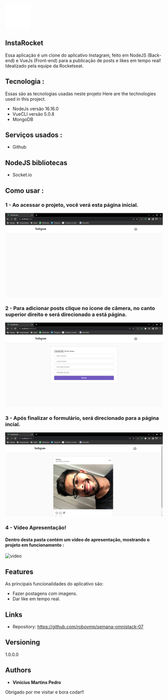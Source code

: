 
![Logo do projeto](https://github.com/robovmp/semana-omnistack-07/blob/main/assets/camera.svg)


## InstaRocket
Essa aplicação é um clone do aplicativo Instagram, feito em NodeJS (Back-end) e VueJs (Front-end) para a publicação de posts e likes em tempo real! Idealizado pela equipe da Rocketseat.


## Tecnologia :

Essas são as tecnologias usadas neste projeto
Here are the technologies used in this project.

* NodeJs versão  16.16.0
* VueCLI versão 5.0.8
* MongoDB

## Serviços usados :

* Github

## NodeJS bibliotecas

* Socket.io

## Como usar :

### 1 - Ao acessar o projeto, você verá esta página inicial.

![Pagina Inicial](https://github.com/robovmp/semana-omnistack-07/blob/main/assets/homePage2.png)

### 2 - Para adicionar posts clique no ícone de câmera, no canto superior direito e será direcionado a está página.

![Post](https://github.com/robovmp/semana-omnistack-07/blob/main/assets/postPage.png)
### 3 - Após finalizar o formulário, será direcionado para a página incial.

![Pagina Inicial](https://github.com/robovmp/semana-omnistack-07/blob/main/assets/homePage.png)

### 4 - Vídeo Apresentação!
#### Dentro desta pasta contém um vídeo de apresentação, mostrando o projeto em funcionamento :

![video](https://github.com/robovmp/semana-omnistack-07/tree/main/assets/videoAssets.png)


## Features

As principais funcionalidades do aplicativo são:
 - Fazer postagens com imagens.
 - Dar like em tempo real.


## Links
  - Repository: https://github.com/robovmp/semana-omnistack-07

  ## Versioning

  1.0.0.0


  ## Authors

  * **Vinícius Martins Pedro** 

  Obrigado por me visitar e bora codar!!
